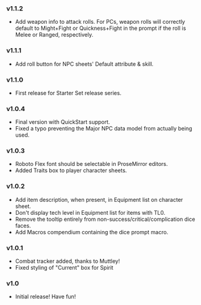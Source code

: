 ### v1.1.2
- Add weapon info to attack rolls. For PCs, weapon rolls will correctly default to Might+Fight or Quickness+Fight in the prompt if the roll is Melee or Ranged, respectively.

### v1.1.1
- Add roll button for NPC sheets' Default attribute & skill.

### v1.1.0
- First release for Starter Set release series.

### v1.0.4
- Final version with QuickStart support.
- Fixed a typo preventing the Major NPC data model from actually being used.

### v1.0.3
- Roboto Flex font should be selectable in ProseMirror editors.
- Added Traits box to player character sheets.

### v1.0.2
- Add item description, when present, in Equipment list on character sheet.
- Don't display tech level in Equipment list for items with TL0.
- Remove the tooltip entirely from non-success/critical/complication dice faces.
- Add Macros compendium containing the dice prompt macro.

### v1.0.1
- Combat tracker added, thanks to Muttley!
- Fixed styling of "Current" box for Spirit

### v1.0
- Initial release! Have fun!
